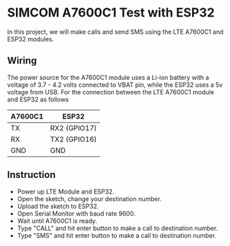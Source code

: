 # SIMCOM A7600C1 Test with ESP32

In this project, we will make calls and send SMS using the LTE A7600C1 and ESP32 modules.

## Wiring
The power source for the A7600C1 module uses a Li-ion battery with a voltage of 3.7 - 4.2 volts connected to VBAT pin, while the ESP32 uses a 5v voltage from USB. For the connection between the LTE A7600C1 module and ESP32 as follows

| A7600C1 | ESP32 |
| ------ | ------ |
| TX | RX2 (GPIO17) |
| RX | TX2 (GPIO16) |
| GND | GND |

## Instruction
- Power up LTE Module and ESP32.
- Open the sketch, change your destination number.
- Upload the sketch to ESP32.
- Open Serial Monitor with baud rate 9600.
- Wait until A7600C1 is ready.
- Type "CALL" and hit enter button to make a call to destination number.
- Type "SMS" and hit enter button to make a call to destination number.
